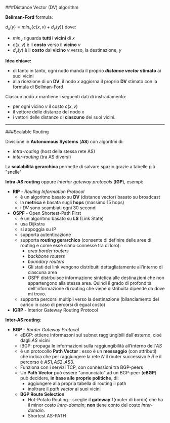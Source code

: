 ###Distance Vector (DV) algorithm


**Bellman-Ford** formula:

$d_x(y) = min_v\{c(x,v) + d_v(y)\}$ dove:
 - $min_v$ riguarda **tutti i vicini** di $x$
 - $c(x,v)$ è il **costo** verso il **vicino** $v$
 - $d_v(y)$ è il **costo** dal **vicino** $v$ verso, la destinazione, $y$

**Idea chiave:**
- di tanto in tanto, ogni nodo manda il proprio ***distance vector* stimato** ai suoi vicini
- alla ricezione di un **DV**, il nodo $x$ aggiorna il proprio **DV** stimato con la formula di Bellman-Ford
  
Ciascun nodo $x$ mantiene i seguenti dati di instradamento:
- per ogni vicino $v$ il costo $c(x,v)$
- il vettore delle distanze del nodo $x$
- i vettori delle distanze di **ciascuno** dei suoi vicini.

---

###Scalable Routing

Divisione in **Autonomous Systems** (**AS**) con algoritmi di:
- *intra-routing* (host della stessa rete AS)
- *inter-routing* (tra AS diversi)

La **scalabilità gerarchica** permette di salvare spazio grazie a tabelle più "snelle"
  
**Intra-AS routing** oppure *Interior gateway protocols* (**IGP**), esempi:
- **RIP** - *Routing Information Protocol*
  - è un algoritmo basato su **DV** (distance vector) basato su broadcast
  - la **metrica** è basata sugli **hops** (massimo 15 hops)
  - i *DV* sono scambiati ogni 30 secondi
- **OSPF** - Open Shortest-Path First
  - è un algoritmo basato su **LS** (Link State)
  - usa Dijkstra
  - si appoggia su IP
  - supporta autenticazione
  - supporta **routing gerarchico** (consente di definire delle aree di routing e come esse siano connesse tra di loro):
    - *area border routers*
    - *backbone routers*
    - *boundary routers*
    - Gli stati dei link vengono distribuiti dettagliatamente all'interno di ciascuna area
    - OSPF distrbuisce informazione sintetica alle destinazioni che non appartengono alla stessa area. Quindi il grado di profondità dell'informazione di routing che viene distribuita dipende da dove mi trovo.
  - supporta percorsi multipli verso la destinazione (bilanciamento del carico in caso di percorsi di egual costo)
- **IGRP** - Interior Gateway Routing Protocol

**Inter-AS routing**:
- **BGP** - *Border Gateway Protocol*
  - eBGP: ottiene informazoni sui subnet raggiungibili dall'**e**sterno, cioè dagli *AS* vicini
  - iBGP: propaga le informazioni sulla raggiungibilità all'**i**nterno dell'*AS*
  - è un protocollo **Path Vector** : esso è un **messaggio** (con attributi) che indica che per raggiungere la rete $N$ il router successivo è $R$ e il percorso è $AS1, AS2, AS3$.
  - Funziona con i servizi TCP, con connessioni tra BGP-peers
  - Un **Path Vector** può essere "annunciato" ad un BGP-peer (**eBGP**) può decidere, **in base alle proprie politiche**, di:
    - aggiungere alla propria tabella di routing il path
    - inoltrare il *path vector* ai suoi vicini
  - **BGP Route Selection**
    - Hot-Potato Routing - sceglie il  **gateway** 1(router di bordo) che ha il minor costo *intra-domain*; **non** tiene conto del costo *inter-domain*.
    - Shortest AS-PATH
